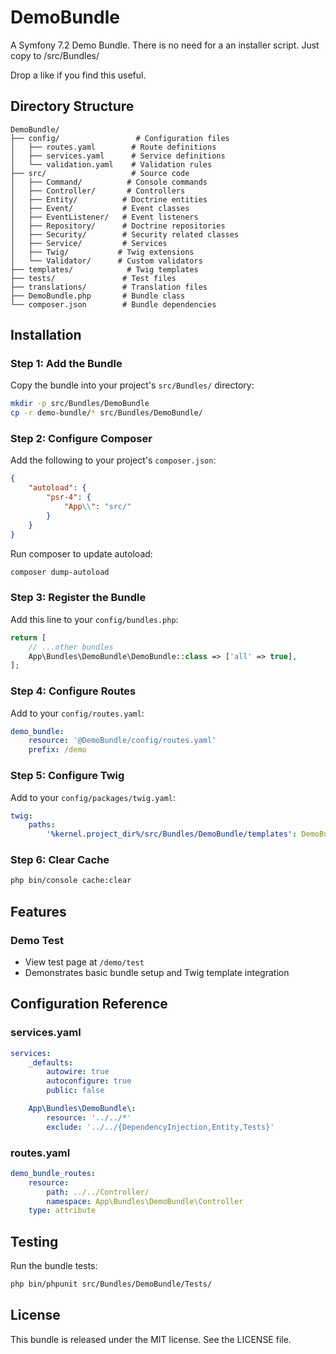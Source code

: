 # DemoBundle

A Symfony 7.2 Demo Bundle.
There is no need for a an installer script. Just copy to /src/Bundles/

Drop a like if you find this useful.

## Directory Structure

```
DemoBundle/
├── config/                 # Configuration files
│   ├── routes.yaml        # Route definitions
│   ├── services.yaml      # Service definitions
│   └── validation.yaml    # Validation rules
├── src/                   # Source code
│   ├── Command/          # Console commands
│   ├── Controller/       # Controllers
│   ├── Entity/          # Doctrine entities
│   ├── Event/           # Event classes
│   ├── EventListener/   # Event listeners
│   ├── Repository/      # Doctrine repositories
│   ├── Security/        # Security related classes
│   ├── Service/         # Services
│   ├── Twig/           # Twig extensions
│   └── Validator/      # Custom validators
├── templates/            # Twig templates
├── tests/               # Test files
├── translations/        # Translation files
├── DemoBundle.php       # Bundle class
└── composer.json        # Bundle dependencies
```

## Installation

### Step 1: Add the Bundle
Copy the bundle into your project's `src/Bundles/` directory:
```bash
mkdir -p src/Bundles/DemoBundle
cp -r demo-bundle/* src/Bundles/DemoBundle/
```

### Step 2: Configure Composer
Add the following to your project's `composer.json`:
```json
{
    "autoload": {
        "psr-4": {
            "App\\": "src/"
        }
    }
}
```

Run composer to update autoload:
```bash
composer dump-autoload
```

### Step 3: Register the Bundle
Add this line to your `config/bundles.php`:
```php
return [
    // ...other bundles
    App\Bundles\DemoBundle\DemoBundle::class => ['all' => true],
];
```

### Step 4: Configure Routes
Add to your `config/routes.yaml`:
```yaml
demo_bundle:
    resource: '@DemoBundle/config/routes.yaml'
    prefix: /demo
```

### Step 5: Configure Twig
Add to your `config/packages/twig.yaml`:
```yaml
twig:
    paths:
        '%kernel.project_dir%/src/Bundles/DemoBundle/templates': DemoBundle
```

### Step 6: Clear Cache
```bash
php bin/console cache:clear
```

## Features

### Demo Test
- View test page at `/demo/test`
- Demonstrates basic bundle setup and Twig template integration

## Configuration Reference

### services.yaml
```yaml
services:
    _defaults:
        autowire: true
        autoconfigure: true
        public: false

    App\Bundles\DemoBundle\:
        resource: '../../*'
        exclude: '../../{DependencyInjection,Entity,Tests}'
```

### routes.yaml
```yaml
demo_bundle_routes:
    resource: 
        path: ../../Controller/
        namespace: App\Bundles\DemoBundle\Controller
    type: attribute
```

## Testing
Run the bundle tests:
```bash
php bin/phpunit src/Bundles/DemoBundle/Tests/
```

## License
This bundle is released under the MIT license. See the LICENSE file.
